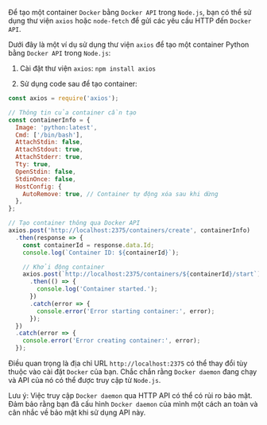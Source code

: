 Để tạo một container `Docker` bằng `Docker API` trong `Node.js`, bạn có thể sử dụng thư viện `axios` hoặc `node-fetch` để gửi các yêu cầu HTTP đến `Docker API`.

Dưới đây là một ví dụ sử dụng thư viện `axios` để tạo một container Python bằng `Docker API` trong `Node.js`:

1. Cài đặt thư viện `axios`: `npm install axios`

2. Sử dụng code sau để tạo container:

```js
const axios = require('axios');

// Thông tin của container cần tạo
const containerInfo = {
  Image: 'python:latest',
  Cmd: ['/bin/bash'],
  AttachStdin: false,
  AttachStdout: true,
  AttachStderr: true,
  Tty: true,
  OpenStdin: false,
  StdinOnce: false,
  HostConfig: {
    AutoRemove: true, // Container tự động xóa sau khi dừng
  },
};

// Tạo container thông qua Docker API
axios.post('http://localhost:2375/containers/create', containerInfo)
  .then(response => {
    const containerId = response.data.Id;
    console.log(`Container ID: ${containerId}`);

    // Khởi động container
    axios.post(`http://localhost:2375/containers/${containerId}/start`)
      .then(() => {
        console.log('Container started.');
      })
      .catch(error => {
        console.error('Error starting container:', error);
      });
  })
  .catch(error => {
    console.error('Error creating container:', error);
  });
```

Điều quan trọng là địa chỉ URL `http://localhost:2375` có thể thay đổi tùy thuộc vào cài đặt `Docker` của bạn. Chắc chắn rằng `Docker daemon` đang chạy và API của nó có thể được truy cập từ `Node.js`.

Lưu ý: Việc truy cập `Docker daemon` qua HTTP API có thể có rủi ro bảo mật. Đảm bảo rằng bạn đã cấu hình `Docker daemon` của mình một cách an toàn và cân nhắc về bảo mật khi sử dụng API này.











